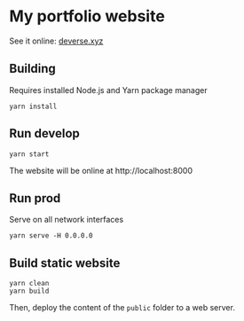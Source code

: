 # My portfolio website

See it online: [deverse.xyz](https://deverse.xyz)

## Building

Requires installed Node.js and Yarn package manager

    yarn install

## Run develop

    yarn start

The website will be online at http://localhost:8000

## Run prod

Serve on all network interfaces

    yarn serve -H 0.0.0.0

## Build static website

    yarn clean
    yarn build

Then, deploy the content of the `public` folder to a web server.